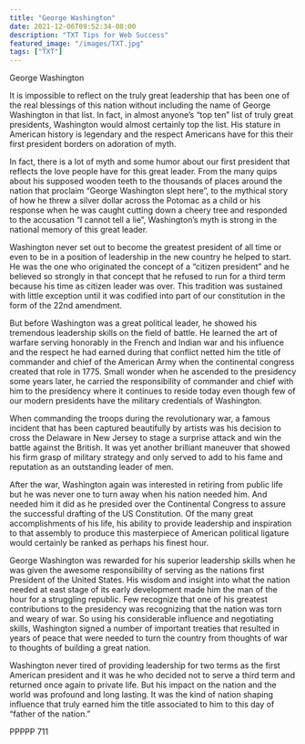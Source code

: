 ```yaml
---
title: "George Washington"
date: 2021-12-06T09:52:34-08:00
description: "TXT Tips for Web Success"
featured_image: "/images/TXT.jpg"
tags: ["TXT"]
---
```


George Washington

It is impossible to reflect on the truly great leadership that has been one of the real blessings of this nation without including the name of George Washington in that list.  In fact, in almost anyone’s “top ten” list of truly great presidents, Washington would almost certainly top the list.  His stature in American history is legendary and the respect Americans have for this their first president borders on adoration of myth.  

In fact, there is a lot of myth and some humor about our first president that reflects the love people have for this great leader.  From the many quips about his supposed wooden teeth to the thousands of places around the nation that proclaim “George Washington slept here”, to the mythical story of how he threw a silver dollar across the Potomac as a child or his response when he was caught cutting down a cheery tree and responded to the accusation “I cannot tell a lie”, Washington’s myth is strong in the national memory of this great leader.

Washington never set out to become the greatest president of all time or even to be in a position of leadership in the new country he helped to start.  He was the one who originated the concept of a “citizen president” and he believed so strongly in that concept that he refused to run for a third term because his time as citizen leader was over.  This tradition was sustained with little exception until it was codified into part of our constitution in the form of the 22nd amendment.

But before Washington was a great political leader, he showed his tremendous leadership skills on the field of battle.  He learned the art of warfare serving honorably in the French and Indian war and his influence and the respect he had earned during that conflict netted him the title of commander and chief of the American Army when the continental congress created that role in 1775.  Small wonder when he ascended to the presidency some years later, he carried the responsibility of commander and chief with him to the presidency where it continues to reside today even though few of our modern presidents have the military credentials of Washington.

When commanding the troops during the revolutionary war, a famous incident that has been captured beautifully by artists was his decision to cross the Delaware in New Jersey to stage a surprise attack and win the battle against the British.  It was yet another brilliant maneuver that showed his firm grasp of military strategy and only served to add to his fame and reputation as an outstanding leader of men.

After the war, Washington again was interested in retiring from public life but he was never one to turn away when his nation needed him.  And needed him it did as he presided over the Continental Congress to assure the successful drafting of the US Constitution.  Of the many great accomplishments of his life, his ability to provide leadership and inspiration to that assembly to produce this masterpiece of American political ligature would certainly be ranked as perhaps his finest hour.

George Washington was rewarded for his superior leadership skills when he was given the awesome responsibility of serving as the nations first President of the United States.  His wisdom and insight into what the nation needed at east stage of its early development made him the man of the hour for a struggling republic.  Few recognize that one of his greatest contributions to the presidency was recognizing that the nation was torn and weary of war.  So using his considerable influence and negotiating skills, Washington signed a number of important treaties that resulted in years of peace that were needed to turn the country from thoughts of war to thoughts of building a great nation.

Washington never tired of providing leadership for two terms as the first American president and it was he who decided not to serve a third term and returned once again to private life.  But his impact on the nation and the world was profound and long lasting.  It was the kind of nation shaping influence that truly earned him the title associated to him to this day of “father of the nation.”

PPPPP 711


